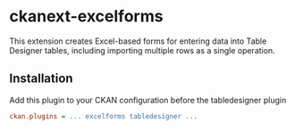 ckanext-excelforms
==================

This extension creates Excel-based forms for entering data
into Table Designer tables, including importing multiple
rows as a single operation.


Installation
------------

Add this plugin to your CKAN configuration before the
tabledesigner plugin

```ini
ckan.plugins = ... excelforms tabledesigner ...
```

